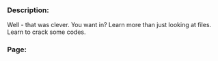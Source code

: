 ### Description:

Well - that was clever. You want in? Learn more than just looking at files. Learn to crack some codes.

### Page:

